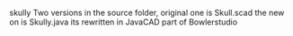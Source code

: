 skully
Two versions in the source folder, original one is Skull.scad the new on is Skully.java its rewritten in JavaCAD part of Bowlerstudio 
